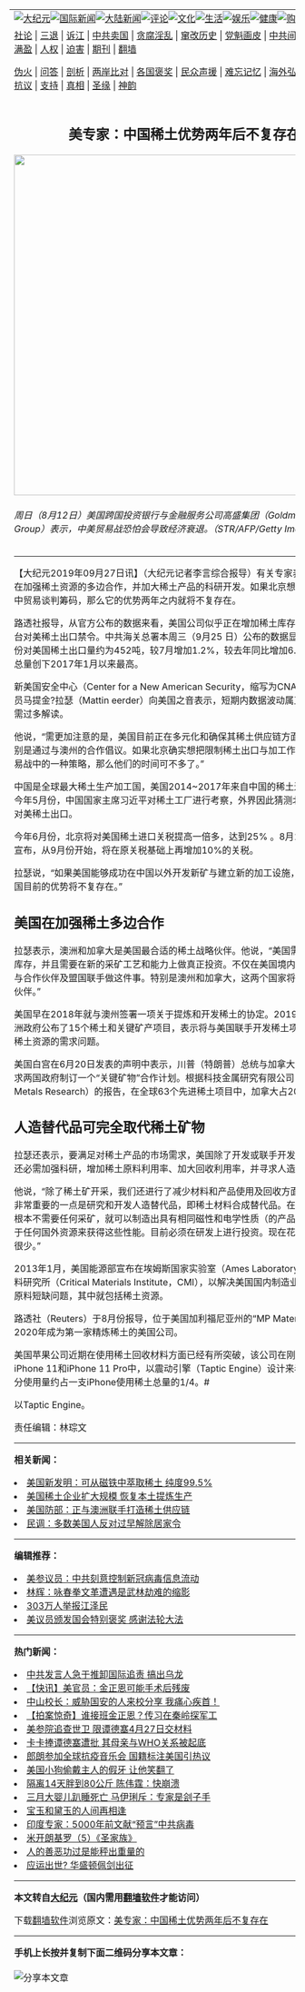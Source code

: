 <a name="1" id="1" target="_blank"></a><span id="1"></span>
<table align=center border="0"><tr><td colspan="2" VALIGN=TOP><a href="/gb/nsc413.md#1"><img src="https://raw.githubusercontent.com/ng2791/www/master/t/djy/1.jpg" title="大纪元"></a><a href="/gb/n24hr.md#1"><img src="https://raw.githubusercontent.com/ng2791/www/master/t/djy/3.jpg" title="国际新闻"></a><a href="/gb/nsc413.md#1"><img src="https://raw.githubusercontent.com/ng2791/www/master/t/djy/4.jpg" title="大陆新闻"></a><a href="/gb/news392.md#1"><img src="https://raw.githubusercontent.com/ng2791/www/master/t/djy/5.jpg" title="评论"></a><a href="/gb/news2007.md#1"><img src="https://raw.githubusercontent.com/ng2791/www/master/t/djy/6.jpg" title="文化"></a><a href="/gb/news2008.md#1"><img src="https://raw.githubusercontent.com/ng2791/www/master/t/djy/7.jpg" title="生活"></a><a href="/gb/ncyule.md#1"><img src="https://raw.githubusercontent.com/ng2791/www/master/t/djy/8.jpg" title="娱乐"></a><a href="/gb/nsc1002.md#1"><img src="https://raw.githubusercontent.com/ng2791/www/master/t/djy/9.jpg" title="健康"><a href="https://www.youlucky.com"><img src="https://raw.githubusercontent.com/ng2791/www/master/t/djy/10.jpg" title="购物"></a><a href="https://donate.epochtimes.com/?utm_medium=epochtimes&utm_source=referral&utm_campaign=donate_button_djyarticleheader"><img src="https://raw.githubusercontent.com/ng2791/www/master/t/djy/12.jpg" title="捐款"></a></td></tr>
<tr><td colspan="2" VALIGN=TOP><a target="_blank" href="/gb/9p.md#1">社论</a> | <a target="_blank" href="/gb/nf5657.md#1">三退</a> | <a target="_blank" href="/gb/nf6124.md#1">诉江</a> | <a target="_blank" href="/gb/nf1176117.md#1">中共卖国</a> | <a target="_blank" href="/gb/nf5773.md#1">贪腐淫乱</a> | <a target="_blank" href="/gb/nf1176115.md#1">窜改历史</a> | <a target="_blank" href="/gb/nf1176107.md#1">党魁画皮</a> | <a target="_blank" href="/gb/nf1320400.md#1">中共间谍</a> | <a target="_blank" href="/gb/nf1176114.md#1">破坏传统</a> | <a target="_blank" href="https://github.com/ng2791/ntdtv/blob/master/gb/prog447_1.md#1">恶贯满盈</a> | <a target="_blank" href="/gb/ncid278.md#1">人权</a> | <a target="_blank" href="/gb/nf1176111.md#1">迫害</a> | <a target="_blank" href="https://gitlab.com/szzdlab/mh-qikan/blob/master/README.md#1">期刊</a> | <a target="_blank" href="https://github.com/bannedbook/fanqiang/wiki">翻墙</a></p><p><a target="_blank" href="/gb/nf5562.md#1">伪火</a> | <a target="_blank" href="/gb/nf4378.md#1">问答</a> | <a target="_blank" href="/gb/nf5792.md#1">剖析</a> | <a target="_blank" href="/gb/nf5735.md#1">两岸比对</a> | <a target="_blank" href="/gb/nf6119.md#1">各国褒奖</a> | <a target="_blank" href="/gb/nf6120.md#1">民众声援</a> | <a target="_blank" href="/gb/nf1188594.md#1">难忘记忆</a> | <a target="_blank" href="/gb/nf3180.md#1">海外弘传</a> | <a target="_blank" href="/gb/nf5410.md#1">万人上访</a> | <a target="_blank" href="https://github.com/ng2791/ntdtv/blob/master/gb/prog1530_1.md#1">和平抗议</a> | <a target="_blank" href="/gb/nf4386.md#1">支持</a> | <a target="_blank" href="/gb/nf4389.md#1">真相</a> | <a target="_blank" href="/gb/nf5790.md#1">圣缘</a> | <a target="_blank" href="/gb/nf4786.md#1">神韵</a></td></tr>
<tr><td VALIGN=TOP width="626"><h2 align=center>美专家：中国稀土优势两年后不复存在</h2>
<img width="600" src="https://i.epochtimes.com/assets/uploads/2019/06/20190604-HUAMING-HONGKONG-01-600x400.jpg" />
<h6>周日（8月12日）美国跨国投资银行与金融服务公司高盛集团（Goldman Sachs Group）表示，中美贸易战恐怕会导致经济衰退。（STR/AFP/Getty Images）
</h6>
<hr>
	<p>【大纪元2019年09月27日讯】（大纪元记者李言综合报导）有关专家表示，美国正在加强<ahref="/gb/tag/%E7%A8%80%E5%9C%9F.md#1">稀土</a>资源的多边合作，并加大稀土产品的科研开发。如果北京想将稀土作为<ahref="/gb/tag/%E7%BE%8E%E4%B8%AD%E8%B4%B8%E6%98%93.md#1">美中贸易</a>谈判筹码，那么它的优势两年之内就将不复存在。</p>
<p>路透社报导，从官方公布的数据来看，美国公司似乎正在增加<ahref="/gb/tag/%E7%A8%80%E5%9C%9F.md#1">稀土</a>库存，以防中共出台对美稀土出口禁令。中共海关总署本周三（9月25 日）公布的数据显示，中国8月份对<ahref="/gb/tag/%E7%BE%8E%E5%9B%BD%E7%A8%80%E5%9C%9F.md#1">美国稀土</a>出口量约为452吨，较7月增加1.2%，较去年同比增加6.2%，月出口总量创下2017年1月以来最高。</p>
<p>新美国安全中心（Center for a New American Security，缩写为CNAS）资深研究员马提金?拉瑟（Mattin eerder）向美国之音表示，短期内数据波动属正常现象，无需过多解读。</p>
<p>他说，“需更加注意的是，美国目前正在多元化和确保其稀土供应链方面取得进展，特别是通过与澳州的合作倡议。如果北京确实想把限制稀土出口与加工作为其在<ahref="/gb/tag/%E7%BE%8E%E4%B8%AD%E8%B4%B8%E6%98%93.md#1">美中贸易</a>战中的一种策略，那么他们的时间可不多了。”</p>
<p>中国是全球最大稀土生产加工国，美国2014~2017年来自中国的稀土进口占80%。今年5月份，中国国家主席习近平对稀土工厂进行考察，外界因此猜测北京可能限制对美稀土出口。</p>
<p>今年6月份，北京将对<ahref="/gb/tag/%E7%BE%8E%E5%9B%BD%E7%A8%80%E5%9C%9F.md#1">美国稀土</a>进口关税提高一倍多，达到25% 。8月16日，北京又宣布，从9月份开始，将在原关税基础上再增加10%的关税。</p>
<p>拉瑟说，“如果美国能够成功在中国以外开发新矿与建立新的加工设施，那么两年内中国目前的优势将不复存在。”</p>
<h2>美国在加强稀土多边合作</h2>
<p>拉瑟表示，澳洲和加拿大是美国最合适的稀土战略伙伴。他说，“美国需要增加其战略库存，并且需要在新的采矿工艺和能力上做真正投资。不仅在美国境内，而且还需要与合作伙伴及盟国联手做这件事。特别是澳州和加拿大，这两个国家将是很好的合作伙伴。”</p>
<p>美国早在2018年就与澳州签署一项关于提炼和开发稀土的协定。2019年9月3日，澳洲政府公布了15个稀土和关键矿产项目，表示将与美国联手开发稀土项目，以解决对稀土资源的需求问题。</p>
<p>美国白宫在6月20日发表的声明中表示，川普（特朗普）总统与加拿大总理特鲁多要求两国政府制订一个“关键矿物”合作计划。根据科技金属研究有限公司（Technology Metals Research）的报告，在全球63个先进稀土项目中，加拿大占20个。</p>
<h2>人造替代品可完全取代稀土矿物</h2>
<p>拉瑟还表示，要满足对稀土产品的市场需求，美国除了开发或联手开发稀土资源外，还必需加强科研，增加稀土原料利用率、加大回收利用率，并寻求人造替代品。</p>
<p>他说，“除了稀土矿开采，我们还进行了减少材料和产品使用及回收方面的研究。另外非常重要的一点是研究和开发人造替代品，即稀土材料合成替代品。在这种情况下，根本不需要任何采矿，就可以制造出具有相同磁性和电学性质（的产品），而不必依赖于任何国外资源来获得这些性能。目前必须在研发上进行投资。现在花在这方面的钱很少。”</p>
<p>2013年1月，美国能源部宣布在埃姆斯国家实验室（Ames Laboratory）建立关键材料研究所（Critical Materials Institute，CMI），以解决美国国内制造业和能源安全的原料短缺问题，其中就包括稀土资源。</p>
<p>路透社（Reuters）于8月份报导，位于美国加利福尼亚州的“MP Materials”计划在2020年成为第一家精炼稀土的美国公司。</p>
<p>美国苹果公司近期在使用稀土回收材料方面已经有所突破，该公司在刚刚发布的iPhone 11和iPhone 11 Pro中，以震动引擎（Taptic Engine）设计来看，其稀土成分使用量约占一支iPhone使用稀土总量的1/4。#</p>
<p>以Taptic Engine。</p>
<p>责任编辑：林琮文</p>
<div id="gtx-anchor" style="position: absolute; visibility: hidden; left: 10px; top: 28px; width: 871.531px; height: 43px;"></div>
<div class="jfk-bubble gtx-bubble" style="visibility: visible; left: 3px; top: 81px; opacity: 1;"></div>
	
<hr>


<strong>相关新闻：</strong>
<li><a href="/gb/19/8/19/n11462942.md#1">美国新发明：可从磁铁中萃取稀土 纯度99.5%</a></li>
<li><a href="/gb/19/8/23/n11473869.md#1">美国稀土企业扩大规模 恢复本土提炼生产</a></li>
<li><a href="/gb/19/8/27/n11480766.md#1">美国防部：正与澳洲联手打造稀土供应链</a></li>
<li><a href="/gb/20/4/23/n12053945.md#1">民调：多数美国人反对过早解除居家令</a></li>
<hr>


<strong>编辑推荐：</strong>
<li><a href="/gb/20/2/22/n11887949.md#1">美参议员：中共刻意控制新冠病毒信息流动</a></li>
<li><a href="/gb/19/2/13/n11042647.md#1" target="_blank">林辉：咏春拳文革遭遇是武林劫难的缩影</a></li><li><a href="/gb/18/12/9/n10900044.md?dfh#1" target="_blank">303万人举报江泽民</a></li><li><a href="/gb/19/5/28/n11285941.md#1" target="_blank">美议员颁发国会特别褒奖 感谢法轮大法</a></li>
<hr>

<strong>热门新闻：</strong>
<li><a href="/gb/20/4/21/n12050056.md#1">中共发言人急于推卸国际追责 搞出乌龙</a></li>
<li><a href="/gb/20/4/21/n12049687.md#1">【快讯】美官员：金正恩可能手术后残废</a></li>
<li><a href="/gb/20/4/22/n12051023.md#1">中山校长：威胁国安的人来校分享 我痛心疾首！</a></li>
<li><a href="/gb/20/4/22/n12050955.md#1">【拍案惊奇】谁接班金正恩？传习在秦岭探军工</a></li>
<li><a href="/gb/20/4/21/n12049335.md#1">美参院追查世卫 限谭德塞4月27日交材料</a></li>
<li><a href="/gb/20/4/20/n12046904.md#1">卡卡捧谭德塞遭批 其母亲与WHO关系被起底</a></li>
<li><a href="/gb/20/4/21/n12050674.md#1">郎朗参加全球抗疫音乐会 国籍标注美国引热议</a></li>
<li><a href="/gb/20/4/20/n12045923.md#1">美国小狗偷戴主人的假牙 让他笑翻了</a></li>
<li><a href="/gb/20/4/20/n12046991.md#1">隔离14天胖到80公斤 陈伟霆：快崩溃</a></li>
<li><a href="/gb/20/4/22/n12053302.md#1">三月大婴儿趴睡死亡 马伊琍斥：专家是刽子手</a></li>
<li><a href="/gb/20/4/19/n12044305.md#1">宝玉和黛玉的人间再相逢</a></li>
<li><a href="/gb/20/4/22/n12051978.md#1">印度专家：5000年前文献“预言”中共病毒</a></li>
<li><a href="/gb/13/2/18/n3803627.md#1">米开朗基罗（5）《圣家族》</a></li>
<li><a href="/gb/20/4/6/n12008574.md#1">人的善恶功过是能秤出重量的</a></li>
<li><a href="/gb/20/4/19/n12043816.md#1">应运出世? 华盛顿佩剑出征</a></li>
<hr>

<strong>本文转自<a href="https://www.epochtimes.com">大纪元</a>（国内需用<a href="https://github.com/bannedbook/fanqiang/wiki">翻墙软件</a>才能访问）</strong><p>下载<a href="https://github.com/bannedbook/fanqiang/wiki">翻墙软件</a>浏览原文：<a href="https://www.epochtimes.com/gb/19/9/27/n11550182.htm">美专家：中国稀土优势两年后不复存在</a></p><hr>

<strong>手机上长按并复制下面二维码分享本文章：</strong><br><br><img src="http://d1p1.ip.zn2.us/v.php?action=qrcode&url=/gb/19/9/27/n11550182.md%231" title="分享本文章"></td><td VALIGN=TOP><a href="/gb/16/1/21/n4622075.md?dfh#1" target="_blank"><img src="https://raw.githubusercontent.com/ng2791/djy/master/gb/300/wei-f1.jpg" title="中共的伪火骗局"  alt="中共的伪火骗局"></a><br><a href="https://github.com/ng2791/www/blob/master/README.md?dfh#9" target="_blank"><img src="https://raw.githubusercontent.com/ng2791/djy/master/gb/300/yong-h.jpg" title="永恒的见证"  alt="永恒的见证"></a><br><a href="/gb/13/9/29/n3974789.md?dfh#1" target="_blank"><img src="https://raw.githubusercontent.com/ng2791/djy/master/gb/300/shang-lnz.jpg" title="善良女子被中共投男牢"  alt="善良女子被中共投男牢"></a><br><a href="/gb/16/3/16/n4663449.md?dfh#1" target="_blank"><img src="https://raw.githubusercontent.com/ng2791/djy/master/gb/300/huo-z3.jpg" title="警卫目击活摘器官"  alt="警卫目击活摘器官"></a><br><a href="/gb/16/8/7/n8177641.md?dfh#1" target="_blank"><img src="https://raw.githubusercontent.com/ng2791/djy/master/gb/300/huo-z4.jpg" title="证人描述活摘恐怖"  alt="证人描述活摘恐怖"></a><br><a href="/gb/10/4/19/n2881569.md?dfh#1" target="_blank"><img src="https://raw.githubusercontent.com/ng2791/djy/master/gb/300/huo-z1.jpg" title="揭开活摘器官黑幕"  alt="揭开活摘器官黑幕"></a><br><a href="/gb/10/11/7/n3077476.md?dfh#1" target="_blank"><img src="https://raw.githubusercontent.com/ng2791/djy/master/gb/300/ma-ks.jpg" title="马克思的成魔之路"  alt="马克思的成魔之路"></a><br><a href="/gb/14/6/9/n4173977.md?dfh#1" target="_blank"><img src="https://raw.githubusercontent.com/ng2791/djy/master/gb/300/chang-zs.jpg" title="藏字石 蕴天机"  alt="藏字石 蕴天机"></a><br><a href="/gb/18/5/10/n10381511.md?dfh#1" target="_blank"><img src="https://raw.githubusercontent.com/ng2791/djy/master/gb/300/st1.jpg" title="关注3亿人三退"  alt="关注3亿人三退"></a><br><a href="/gb/18/3/21/n10237682.md?dfh#1" target="_blank"><img src="https://raw.githubusercontent.com/ng2791/djy/master/gb/300/jie-t.jpg" title="解体中共复兴中华"  alt="解体中共复兴中华"></a><br><a href="/gb/9/2/9/n2422991.md?dfh#1" target="_blank"><img src="https://raw.githubusercontent.com/ng2791/djy/master/gb/300/gao-zs.jpg" title="中共迫害良心律师"  alt="中共迫害良心律师"></a><br><a href="/gb/18/12/9/n10900044.md?dfh#1" target="_blank"><img src="https://raw.githubusercontent.com/ng2791/djy/master/gb/300/sj1.jpg" title="303万人举报江泽民"  alt="303万人举报江泽民"></a><br><a href="/gb/18/8/28/n10672014.md?dfh#1" target="_blank"><img src="https://raw.githubusercontent.com/ng2791/djy/master/gb/300/sj2.jpg" title="这些官员为何起诉江泽民"  alt="这些官员为何起诉江泽民"></a><br><a href="/gb/8/12/18/n2367165.md?dfh#1" target="_blank"><img src="https://raw.githubusercontent.com/ng2791/djy/master/gb/300/liangan.jpg" title="海峡两岸的强烈对比"  alt="海峡两岸的强烈对比"></a><br><a href="/gb/15/12/10/n4593139.md?dfh#1" target="_blank"><img src="https://raw.githubusercontent.com/ng2791/djy/master/gb/300/jia-ndzl.jpg" title="加拿大总理的贺信"  alt="加拿大总理的贺信"></a><br><a href="/gb/11/6/17/n3289382.md?dfh#1" target="_blank"><img src="https://raw.githubusercontent.com/ng2791/djy/master/gb/300/xiao-wd.jpg" title="探寻真相兼听则明"  alt="探寻真相兼听则明"></a><br><a href="/gb/18/10/27/n10812623.md?dfh#1" target="_blank"><img src="https://raw.githubusercontent.com/ng2791/djy/master/gb/300/yindu.jpg" title="印度媒体报道东方"  alt="印度媒体报道东方"></a><br><a href="/gb/18/6/9/n10469652.md?dfh#1" target="_blank"><img src="https://raw.githubusercontent.com/ng2791/djy/master/gb/300/xie-j.jpg" title="不一样的海外校园"  alt="不一样的海外校园"></a><br><a href="/gb/7/4/5/n1669415.md?dfh#1" target="_blank"><img src="https://raw.githubusercontent.com/ng2791/djy/master/gb/300/li-up.jpg" title="从大师到徒弟的传奇"  alt="从大师到徒弟的传奇"></a><br><a href="/gb/17/5/26/n9191512.md?dfh#1" target="_blank"><img src="https://raw.githubusercontent.com/ng2791/djy/master/gb/300/zfl2.jpg" title="亿万人与东方一本奇书"  alt="亿万人与东方一本奇书"></a><br><a href="/gb/13/11/27/n4020290.md?dfh#1" target="_blank"><img src="https://raw.githubusercontent.com/ng2791/djy/master/gb/300/zhen-h.jpg" title="大陆见不到的震撼场面"  alt="大陆见不到的震撼场面"></a><br><a href="/gb/15/7/17/n4482910.md?dfh#1" target="_blank"><img src="https://raw.githubusercontent.com/ng2791/djy/master/gb/300/dalu-sk.jpg" title="人心向善 大陆当初盛况"  alt="人心向善 大陆当初盛况"></a><br><a href="/gb/19/1/5/n10955468.md?dfh#1" target="_blank"><img src="https://raw.githubusercontent.com/ng2791/djy/master/gb/300/zfl1.jpg" title="追寻真理 这书讲什么"  alt="追寻真理 这书讲什么"></a><br><a href="https://github.com/bannedbook/fanqiang/wiki" target="_blank"><img src="https://raw.githubusercontent.com/ng2791/djy/master/gb/300/fq1.jpg" title="下载免费翻墙软件"  alt="下载免费翻墙软件"></a><br></td></tr></table>